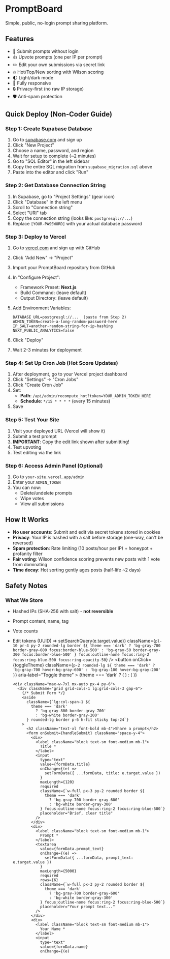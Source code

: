 # PromptBoard

Simple, public, no-login prompt sharing platform.

## Features

- 🚀 Submit prompts without login
- 👍 Upvote prompts (one per IP per prompt)
- ✏️ Edit your own submissions via secret link
- 🔥 Hot/Top/New sorting with Wilson scoring
- 🌓 Light/dark mode
- 📱 Fully responsive
- 🔒 Privacy-first (no raw IP storage)
- 🛡️ Anti-spam protection

## Quick Deploy (Non-Coder Guide)

### Step 1: Create Supabase Database

1. Go to [supabase.com](https://supabase.com) and sign up
2. Click "New Project"
3. Choose a name, password, and region
4. Wait for setup to complete (~2 minutes)
5. Go to "SQL Editor" in the left sidebar
6. Copy the entire SQL migration from `supabase_migration.sql` above
7. Paste into the editor and click "Run"

### Step 2: Get Database Connection String

1. In Supabase, go to "Project Settings" (gear icon)
2. Click "Database" in the left menu
3. Scroll to "Connection string"
4. Select "URI" tab
5. Copy the connection string (looks like: `postgresql://...`)
6. Replace `[YOUR-PASSWORD]` with your actual database password

### Step 3: Deploy to Vercel

1. Go to [vercel.com](https://vercel.com) and sign up with GitHub
2. Click "Add New" → "Project"
3. Import your PromptBoard repository from GitHub
4. In "Configure Project":
   - Framework Preset: **Next.js**
   - Build Command: (leave default)
   - Output Directory: (leave default)

5. Add Environment Variables:
   ```
   DATABASE_URL=postgresql://...  (paste from Step 2)
   ADMIN_TOKEN=create-a-long-random-password-here
   IP_SALT=another-random-string-for-ip-hashing
   NEXT_PUBLIC_ANALYTICS=false
   ```

6. Click "Deploy"
7. Wait 2-3 minutes for deployment

### Step 4: Set Up Cron Job (Hot Score Updates)

1. After deployment, go to your Vercel project dashboard
2. Click "Settings" → "Cron Jobs"
3. Click "Create Cron Job"
4. Set:
   - **Path**: `/api/admin/recompute_hot?token=YOUR_ADMIN_TOKEN_HERE`
   - **Schedule**: `*/15 * * * *` (every 15 minutes)
5. Save

### Step 5: Test Your Site

1. Visit your deployed URL (Vercel will show it)
2. Submit a test prompt
3. **IMPORTANT**: Copy the edit link shown after submitting!
4. Test upvoting
5. Test editing via the link

### Step 6: Access Admin Panel (Optional)

1. Go to `your-site.vercel.app/admin`
2. Enter your `ADMIN_TOKEN`
3. You can now:
   - Delete/undelete prompts
   - Wipe votes
   - View all submissions

## How It Works

- **No user accounts**: Submit and edit via secret tokens stored in cookies
- **Privacy**: Your IP is hashed with a salt before storage (one-way, can't be reversed)
- **Spam protection**: Rate limiting (10 posts/hour per IP) + honeypot + profanity filter
- **Fair voting**: Wilson confidence scoring prevents new posts with 1 vote from dominating
- **Time decay**: Hot sorting gently ages posts (half-life ~2 days)

## Safety Notes

### What We Store
- Hashed IPs (SHA-256 with salt) - **not reversible**
- Prompt content, name, tag
- Vote counts
- Edit tokens (UUID) => setSearchQuery(e.target.value)}
                  className={`pl-10 pr-4 py-2 rounded-lg border ${
                    theme === 'dark'
                      ? 'bg-gray-700 border-gray-600 focus:border-blue-500'
                      : 'bg-gray-50 border-gray-300 focus:border-blue-500'
                  } focus:outline-none focus:ring-2 focus:ring-blue-500 focus:ring-opacity-50`}
                />
              </div>
              <button
                onClick={toggleTheme}
                className={`p-2 rounded-lg ${
                  theme === 'dark'
                    ? 'bg-gray-700 hover:bg-gray-600'
                    : 'bg-gray-100 hover:bg-gray-200'
                }`}
                aria-label="Toggle theme"
              >
                {theme === 'dark' ? (
                  <Sun className="w-5 h-5" />
                ) : (
                  <Moon className="w-5 h-5" />
                )}
              </button>
            </div>
          </div>
        </div>
      </header>

      <div className="max-w-7xl mx-auto px-4 py-6">
        <div className="grid grid-cols-1 lg:grid-cols-3 gap-6">
          {/* Submit Form */}
          <aside
            className={`lg:col-span-1 ${
              theme === 'dark'
                ? 'bg-gray-800 border-gray-700'
                : 'bg-white border-gray-200'
            } rounded-lg border p-6 h-fit sticky top-24`}
          >
            <h2 className="text-xl font-bold mb-4">Share a prompt</h2>
            <form onSubmit={handleSubmit} className="space-y-4">
              <div>
                <label className="block text-sm font-medium mb-1">
                  Title *
                </label>
                <input
                  type="text"
                  value={formData.title}
                  onChange={(e) =>
                    setFormData({ ...formData, title: e.target.value })
                  }
                  maxLength={120}
                  required
                  className={`w-full px-3 py-2 rounded border ${
                    theme === 'dark'
                      ? 'bg-gray-700 border-gray-600'
                      : 'bg-white border-gray-300'
                  } focus:outline-none focus:ring-2 focus:ring-blue-500`}
                  placeholder="Brief, clear title"
                />
              </div>
              <div>
                <label className="block text-sm font-medium mb-1">
                  Prompt *
                </label>
                <textarea
                  value={formData.prompt_text}
                  onChange={(e) =>
                    setFormData({ ...formData, prompt_text: e.target.value })
                  }
                  maxLength={5000}
                  required
                  rows={6}
                  className={`w-full px-3 py-2 rounded border ${
                    theme === 'dark'
                      ? 'bg-gray-700 border-gray-600'
                      : 'bg-white border-gray-300'
                  } focus:outline-none focus:ring-2 focus:ring-blue-500`}
                  placeholder="Your prompt text..."
                />
              </div>
              <div>
                <label className="block text-sm font-medium mb-1">
                  Your Name *
                </label>
                <input
                  type="text"
                  value={formData.name}
                  onChange={(e)